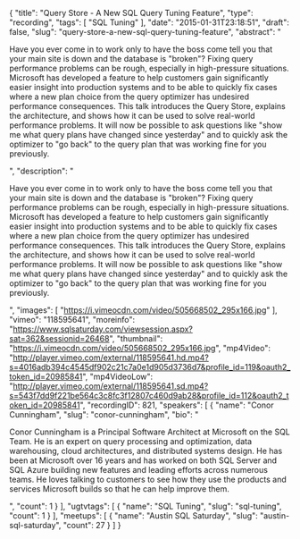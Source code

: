 {
  "title": "Query Store - A New SQL Query Tuning Feature",
  "type": "recording",
  "tags": [
    "SQL Tuning"
  ],
  "date": "2015-01-31T23:18:51",
  "draft": false,
  "slug": "query-store-a-new-sql-query-tuning-feature",
  "abstract": "<p>Have you ever come in to work only to have the boss come tell you that your main site is down and the database is \"broken\"? Fixing query performance problems can be rough, especially in high-pressure situations. Microsoft has developed a feature to help customers gain significantly easier insight into production systems and to be able to quickly fix cases where a new plan choice from the query optimizer has undesired performance consequences. This talk introduces the Query Store, explains the architecture, and shows how it can be used to solve real-world performance problems. It will now be possible to ask questions like \"show me what query plans have changed since yesterday\" and to quickly ask the optimizer to \"go back\" to the query plan that was working fine for you previously.</p>",
  "description": "<p>Have you ever come in to work only to have the boss come tell you that your main site is down and the database is \"broken\"? Fixing query performance problems can be rough, especially in high-pressure situations. Microsoft has developed a feature to help customers gain significantly easier insight into production systems and to be able to quickly fix cases where a new plan choice from the query optimizer has undesired performance consequences. This talk introduces the Query Store, explains the architecture, and shows how it can be used to solve real-world performance problems. It will now be possible to ask questions like \"show me what query plans have changed since yesterday\" and to quickly ask the optimizer to \"go back\" to the query plan that was working fine for you previously.</p>",
  "images": [
    "https://i.vimeocdn.com/video/505668502_295x166.jpg"
  ],
  "vimeo": "118595641",
  "moreinfo": "https://www.sqlsaturday.com/viewsession.aspx?sat=362&sessionid=26468",
  "thumbnail": "https://i.vimeocdn.com/video/505668502_295x166.jpg",
  "mp4Video": "http://player.vimeo.com/external/118595641.hd.mp4?s=4016adb394c4545df902c21c7a0e1d905d3736d7&profile_id=119&oauth2_token_id=20985841",
  "mp4VideoLow": "http://player.vimeo.com/external/118595641.sd.mp4?s=543f7dd9f221be564c3c8fc3f12807c460d9ab28&profile_id=112&oauth2_token_id=20985841",
  "recordingID": 821,
  "speakers": [
    {
      "name": "Conor Cunningham",
      "slug": "conor-cunningham",
      "bio": "<p>Conor Cunningham is a Principal Software Architect at Microsoft on the SQL Team. He is an expert on query processing and optimization, data warehousing, cloud architectures, and distributed systems design. He has been at Microsoft over 16 years and has worked on both SQL Server and SQL Azure building new features and leading efforts across numerous teams. He loves talking to customers to see how they use the products and services Microsoft builds so that he can help improve them.</p>",
      "count": 1
    }
  ],
  "ugtvtags": [
    {
      "name": "SQL Tuning",
      "slug": "sql-tuning",
      "count": 1
    }
  ],
  "meetups": [
    {
      "name": "Austin SQL Saturday",
      "slug": "austin-sql-saturday",
      "count": 27
    }
  ]
}